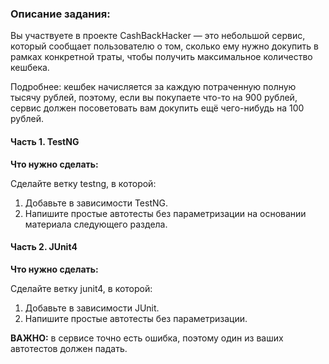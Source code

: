 ### Описание задания:
Вы участвуете в проекте CashBackHacker — это небольшой сервис, который сообщает пользователю о том, сколько ему нужно докупить в рамках конкретной траты, чтобы получить максимальное количество кешбека.

Подробнее: кешбек начисляется за каждую потраченную полную тысячу рублей, поэтому, если вы покупаете что-то на 900 рублей, сервис должен посоветовать вам докупить ещё чего-нибудь на 100 рублей.

#### Часть 1. TestNG
**Что нужно сделать:**   

Сделайте ветку testng, в которой:   
1. Добавьте в зависимости TestNG.   
2. Напишите простые автотесты без параметризации на основании материала следующего раздела.

#### Часть 2. JUnit4
**Что нужно сделать:**   

Сделайте ветку junit4, в которой:   
1. Добавьте в зависимости JUnit.   
2. Напишите простые автотесты без параметризации.

**ВАЖНО:** в сервисе точно есть ошибка, поэтому один из ваших автотестов должен падать.
